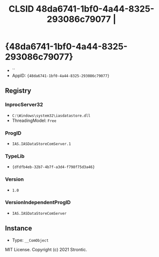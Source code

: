 ﻿---
title: "CLSID 48da6741-1bf0-4a44-8325-293086c79077 | "
excerpt: What is COM-Object CLSID 48da6741-1bf0-4a44-8325-293086c79077?
---

# {48da6741-1bf0-4a44-8325-293086c79077}

* ``
* AppID: `{48da6741-1bf0-4a44-8325-293086c79077}`

## Registry


### InprocServer32

* `C:\Windows\system32\iasdatastore.dll`
* ThreadingModel: `Free`

### ProgID

* `IAS.IASDataStoreComServer.1`

### TypeLib

* `{dfdfb4eb-32b7-4b7f-a3d4-f798f75d3a46}`

### Version

* `1.0`

### VersionIndependentProgID

* `IAS.IASDataStoreComServer`

## Instance

* Type: `__ComObject`

MIT License. Copyright (c) 2021 Strontic.



